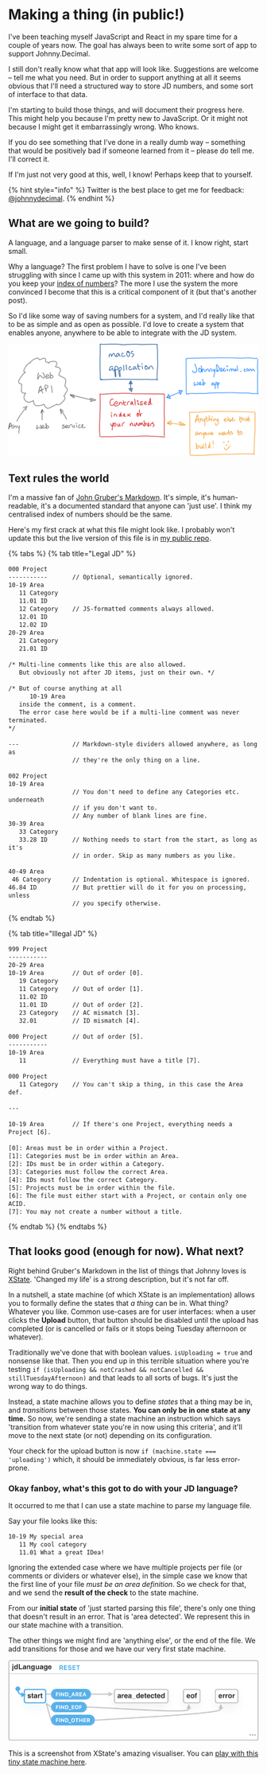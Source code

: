 # Making a thing \(in public!\)

I've been teaching myself JavaScript and React in my spare time for a couple of years now. The goal has always been to write some sort of app to support Johnny.Decimal.

I still don't really know what that app will look like. Suggestions are welcome – tell me what you need. But in order to support anything at all it seems obvious that I'll need a structured way to store JD numbers, and some sort of interface to that data.

I'm starting to build those things, and will document their progress here. This might help you because I'm pretty new to JavaScript. Or it might not because I might get it embarrassingly wrong. Who knows.

If you do see something that I've done in a really dumb way – something that would be positively bad if someone learned from it – please do tell me. I'll correct it.

If I'm just not very good at this, well, I know! Perhaps keep that to yourself.

{% hint style="info" %}
Twitter is the best place to get me for feedback: [@johnnydecimal](https://twitter.com/johnnydecimal).
{% endhint %}

## What are we going to build?

A language, and a language parser to make sense of it. I know right, start small.

Why a language? The first problem I have to solve is one I've been struggling with since I came up with this system in 2011: where and how do you keep your [index of numbers](https://johnnydecimal.com/concepts/tracking-your-numbers/)? The more I use the system the more convinced I become that this is a critical component of it \(but that's another post\).

So I'd like some way of saving numbers for a system, and I'd really like that to be as simple and as open as possible. I'd love to create a system that enables anyone, anywhere to be able to integrate with the JD system.

![How I see the problem](../.gitbook/assets/img_5629.png)

## Text rules the world

I'm a massive fan of [John Gruber's Markdown](https://daringfireball.net/projects/markdown/). It's simple, it's human-readable, it's a documented standard that anyone can 'just use'. I think my centralised index of numbers should be the same.

Here's my first crack at what this file might look like. I probably won't update this but the live version of this file is in [my public repo](https://github.com/jen729w/johnnydecimal-2020-parser/blob/feature/state-machine/language_spec/jd%20file%20spec.md).

{% tabs %}
{% tab title="Legal JD" %}
```text
000 Project
-----------       // Optional, semantically ignored.
10-19 Area
   11 Category
   11.01 ID
   12 Category    // JS-formatted comments always allowed.
   12.01 ID
   12.02 ID
20-29 Area
   21 Category
   21.01 ID

/* Multi-line comments like this are also allowed.
   But obviously not after JD items, just on their own. */

/* But of course anything at all
      10-19 Area
   inside the comment, is a comment.
   The error case here would be if a multi-line comment was never terminated.
*/

---               // Markdown-style dividers allowed anywhere, as long as
                  // they're the only thing on a line.

002 Project
10-19 Area
                  // You don't need to define any Categories etc. underneath
                  // if you don't want to.
                  // Any number of blank lines are fine.
30-39 Area
   33 Category
   33.28 ID       // Nothing needs to start from the start, as long as it's
                  // in order. Skip as many numbers as you like.

40-49 Area
 46 Category      // Indentation is optional. Whitespace is ignored.
46.84 ID          // But prettier will do it for you on processing, unless
                  // you specify otherwise.
```
{% endtab %}

{% tab title="Illegal JD" %}
```text
999 Project
-----------
20-29 Area
10-19 Area        // Out of order [0].
   19 Category
   11 Category    // Out of order [1].
   11.02 ID
   11.01 ID       // Out of order [2].
   23 Category    // AC mismatch [3].
   32.01          // ID mismatch [4].

000 Project       // Out of order [5].
-----------
10-19 Area
   11             // Everything must have a title [7].

000 Project
   11 Category    // You can't skip a thing, in this case the Area def.

---

10-19 Area        // If there's one Project, everything needs a Project [6].

[0]: Areas must be in order within a Project.
[1]: Categories must be in order within an Area.
[2]: IDs must be in order within a Category.
[3]: Categories must follow the correct Area.
[4]: IDs must follow the correct Category.
[5]: Projects must be in order within the file.
[6]: The file must either start with a Project, or contain only one ACID.
[7]: You may not create a number without a title.
```
{% endtab %}
{% endtabs %}

## That looks good \(enough for now\). What next?

Right behind Gruber's Markdown in the list of things that Johnny loves is [XState](https://xstate.js.org/docs/). 'Changed my life' is a strong description, but it's not far off.

In a nutshell, a state machine \(of which XState is an implementation\) allows you to formally define the states that _a thing_ can be in. What thing? Whatever you like. Common use-cases are for user interfaces: when a user clicks the **Upload** button, that button should be disabled until the upload has completed \(or is cancelled or fails or it stops being Tuesday afternoon or whatever\).

Traditionally we've done that with boolean values. `isUploading = true` and nonsense like that. Then you end up in this terrible situation where you're testing `if (isUploading && notCrashed && notCancelled && stillTuesdayAfternoon)` and that leads to all sorts of bugs. It's just the wrong way to do things.

Instead, a state machine allows you to define _states_ that a thing may be in, and _transitions_ between those states. **You can only be in one state at any time.** So now, we're sending a state machine an instruction which says 'transition from whatever state you're in now using this criteria', and it'll move to the next state \(or not\) depending on its configuration.

Your check for the upload button is now `if (machine.state === 'uploading')` which, it should be immediately obvious, is far less error-prone.

### Okay fanboy, what's this got to do with your JD language?

It occurred to me that I can use a state machine to parse my language file.

Say your file looks like this:

```text
10-19 My special area
   11 My cool category
   11.01 What a great IDea!
```

Ignoring the extended case where we have multiple projects per file \(or comments or dividers or whatever else\), in the simple case we know that the first line of your file _must be an area definition_. So we check for that, and we send the **result of the check** to the state machine.

From our **initial state** of 'just started parsing this file', there's only one thing that doesn't result in an error. That is 'area detected'. We represent this in our state machine with a transition.

The other things we might find are 'anything else', or the end of the file. We add transitions for those and we have our very first state machine.

![The World&apos;s Simplest State Machine](../.gitbook/assets/screen-shot-2020-03-23-at-20.10.18.png)

This is a screenshot from XState's amazing visualiser. You can [play with this tiny state machine here](https://xstate.js.org/viz/?gist=12cd298a3db89e1ff7abf6d8b8e81f41).





